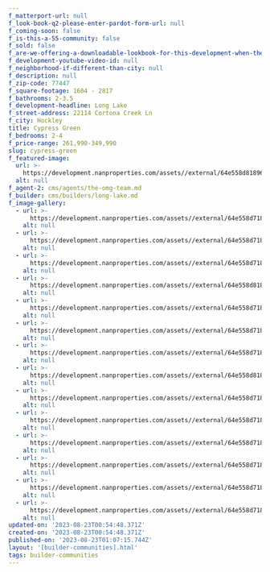 ```yaml
---
f_matterport-url: null
f_look-book-q2-please-enter-pardot-form-url: null
f_coming-soon: false
f_is-this-a-55-community: false
f_sold: false
f_are-we-offering-a-downloadable-lookbook-for-this-development-when-they-submit-their-contact-info: false
f_development-youtube-video-id: null
f_neighborhood-if-different-than-city: null
f_description: null
f_zip-code: 77447
f_square-footage: 1604 - 2817
f_bathrooms: 2-3.5
f_development-headline: Long Lake
f_street-address: 22114 Cortona Creek Ln
f_city: Hockley
title: Cypress Green
f_bedrooms: 2-4
f_price-range: 261,990-349,990
slug: cypress-green
f_featured-image:
  url: >-
    https://development.nanproperties.com/assets//external/64e558d81896002829bc28bf_64a32b93fa16f8c5677f911d_1-print-dsc07826-edit2520125201.jpeg
  alt: null
f_agent-2: cms/agents/the-omg-team.md
f_builder: cms/builders/long-lake.md
f_image-gallery:
  - url: >-
      https://development.nanproperties.com/assets//external/64e558d71896002829bc2889_64c7d1f3b50442efc895d9e9_1-web-or-mls-dsc07775-edit.jpeg
    alt: null
  - url: >-
      https://development.nanproperties.com/assets//external/64e558d71896002829bc2881_64c7d1f40addfa8a602119f0_2-web-or-mls-dsc07790-edit.jpeg
    alt: null
  - url: >-
      https://development.nanproperties.com/assets//external/64e558d71896002829bc288e_64c7d1f562ecfb804af5e114_3-web-or-mls-dsc06421.jpeg
    alt: null
  - url: >-
      https://development.nanproperties.com/assets//external/64e558d81896002829bc28d8_64c7d1f6b7579ecc3150ff6b_6-web-or-mls-dsc06456_vs.jpeg
    alt: null
  - url: >-
      https://development.nanproperties.com/assets//external/64e558d71896002829bc2878_64c7d2114b977a980db08aa3_7-web-or-mls-dsc06476.jpeg
    alt: null
  - url: >-
      https://development.nanproperties.com/assets//external/64e558d71896002829bc286f_64c7d212f43658979c57c869_9-web-or-mls-dsc06496.jpeg
    alt: null
  - url: >-
      https://development.nanproperties.com/assets//external/64e558d71896002829bc2884_64c7d213b50442efc895e01e_13-web-or-mls-dsc06541.jpeg
    alt: null
  - url: >-
      https://development.nanproperties.com/assets//external/64e558d81896002829bc28d5_64c7d214f453801f6fd0d3ce_15-web-or-mls-dsc06561_vs.jpeg
    alt: null
  - url: >-
      https://development.nanproperties.com/assets//external/64e558d71896002829bc2872_64c7d215152433319db391f9_16-web-or-mls-dsc06571.jpeg
    alt: null
  - url: >-
      https://development.nanproperties.com/assets//external/64e558d71896002829bc28a1_64c7d257be4337be863ba3b5_22-web-or-mls-dsc06631_vs.jpeg
    alt: null
  - url: >-
      https://development.nanproperties.com/assets//external/64e558d71896002829bc28a4_64c7d259ac4d775c77cb53a6_24-web-or-mls-dsc06726.jpeg
    alt: null
  - url: >-
      https://development.nanproperties.com/assets//external/64e558d71896002829bc2858_64c7d259268c16562f9bcb96_27-web-or-mls-dsc06706.jpeg
    alt: null
  - url: >-
      https://development.nanproperties.com/assets//external/64e558d71896002829bc2875_64c7d25a4e0728b359d2ba3c_28-web-or-mls-dsc06741.jpeg
    alt: null
  - url: >-
      https://development.nanproperties.com/assets//external/64e558d71896002829bc2891_64c7d25b268c16562f9bcd94_37-web-or-mls-dsc06836.jpeg
    alt: null
updated-on: '2023-08-23T00:54:48.371Z'
created-on: '2023-08-23T00:54:48.371Z'
published-on: '2023-08-23T01:07:15.744Z'
layout: '[builder-communities].html'
tags: builder-communities
---
```



